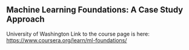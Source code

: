 Machine Learning Foundations: A Case Study Approach
-------------------
University of Washington
Link to the course page is here: https://www.coursera.org/learn/ml-foundations/
